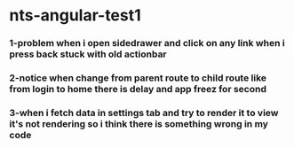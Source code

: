 # nts-angular-test1
### 1-problem when i open sidedrawer and click on any link when i press back stuck with old actionbar
### 2-notice when change from parent route to child route like from login to home there is delay and app freez for second
### 3-when i fetch data in settings tab and try to render it to view it's not rendering so i think there is something wrong in my code